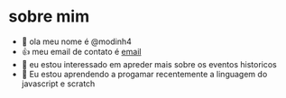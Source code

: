 
# sobre mim


- 👋 ola meu nome é @modinh4
- :+1: meu email de contato é [email](jose.santos.gabriel@escola.pr.gov.br)
- 👀 eu estou interessado em apreder mais sobre os eventos historicos 
- 🌱 Eu estou aprendendo a progamar recentemente a linguagem do javascript e scratch


<!---
modinh4/modinh4 is a ✨ special ✨ repository because its `README.md` (this file) appears on your GitHub profile.
You can click the Preview link to take a look at your changes.
--->
